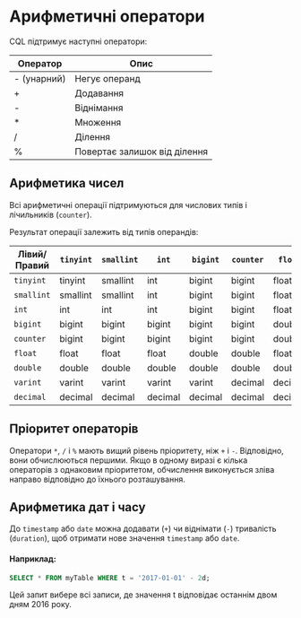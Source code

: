 # Арифметичні оператори

CQL підтримує наступні оператори:

|Оператор | Опис |
|------|---------|
| - (унарний) |	Негує операнд |
| + |	Додавання |
| - |	Віднімання |
| * |	Множення |
| / |	Ділення |
| % |	Повертає залишок від ділення |

## Арифметика чисел
Всі арифметичні операції підтримуються для числових типів і лічильників (`counter`).

Результат операції залежить від типів операндів:

|   Лівий/Правий   |	`tinyint` |	`smallint`    |	`int`     |	`bigint`  |	`counter` |	`float`   |	`double`  |	`varint`  |	`decimal` |
|------------------|--------------|---------------|-----------|-----------|-----------|-----------|-----------|-----------|-----------|
|   `tinyint`    |	tinyint     |	smallint    |	int     |	bigint  |	bigint  |	float   |	double  |	varint  |	decimal |
|   `smallint`   |	smallint    |	smallint    |	int     |	bigint  |	bigint  |	float   |	double  |	varint  |	decimal |
|   `int`        |	int         |	int         |	int     |	bigint  |	bigint  |	float   |	double  |	varint  |	decimal |
|   `bigint`     |	bigint      |	bigint      |	bigint  |	bigint  |	bigint  |	double  |	double  |	varint  |	decimal |
|   `counter`    |	bigint      |	bigint      |	bigint  |	bigint  |	bigint  |	double  |	double  |	varint  |	decimal |
|   `float`      |	float       |	float       |	float   |	double  |	double  |	float   |	double  |	decimal |	decimal |
|   `double`     |	double      |	double      |	double  |	double  |	double  |	double  |	double  |	decimal |	decimal |
|   `varint`     |	varint      |	varint      |	varint  |	varint  |	decimal |	decimal |	decimal |	decimal |	decimal |
|   `decimal`    |	decimal     |	decimal     |	decimal |	decimal |	decimal |	decimal |	decimal |	decimal |	decimal |

## Пріоритет операторів

Оператори `*`, `/` і `%` мають вищий рівень пріоритету, ніж `+` і `-`. Відповідно, вони обчислюються першими. Якщо в одному виразі є кілька операторів з однаковим пріоритетом, обчислення виконується зліва направо відповідно до їхнього розташування.

## Арифметика дат і часу
До `timestamp` або `date` можна додавати (`+`) чи віднімати (`-`) тривалість (`duration`), щоб отримати нове значення `timestamp` або `date`.

#### Наприклад:

```sql
SELECT * FROM myTable WHERE t = '2017-01-01' - 2d;
```
Цей запит вибере всі записи, де значення t відповідає останнім двом дням 2016 року.
